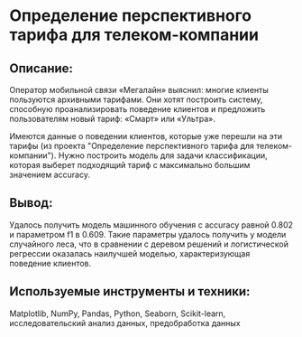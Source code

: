 # Определение перспективного тарифа для телеком-компании

## Описание:
Оператор мобильной связи «Мегалайн» выяснил: многие клиенты пользуются архивными тарифами. Они хотят построить систему, способную проанализировать поведение клиентов и предложить пользователям новый тариф: «Смарт» или «Ультра».

Имеются данные о поведении клиентов, которые уже перешли на эти тарифы (из проекта "Определение перспективного тарифа для телеком-компании"). Нужно построить модель для задачи классификации, которая выберет подходящий тариф с максимально большим значением accuracy.

## Вывод:
Удалось получить модель машинного обучения с accuracy равной 0.802 и параметром f1 в 0.609. Такие параметры удалось получить у модели случайного леса, что в сравнении с деревом решений и логистической регрессии оказалась наилучшей моделью, характеризующая поведение клиентов.

## Используемые инструменты и техники:
Matplotlib, NumPy, Pandas, Python, Seaborn, Scikit-learn, исследовательский анализ данных, предобработка данных
